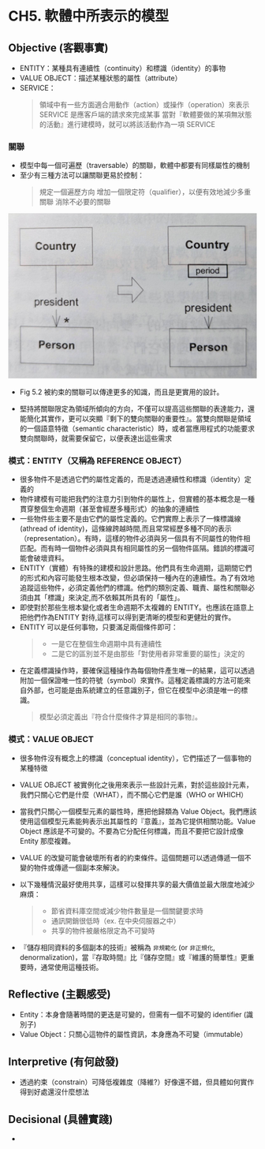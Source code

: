 # CH5. 軟體中所表示的模型

## Objective (客觀事實)

* ENTITY：某種具有連續性（continuity）和標識（identity）的事物
* VALUE OBJECT：描述某種狀態的屬性（attribute）
* SERVICE：
  > 領域中有一些方面適合用動作（action）或操作（operation）來表示
  > SERVICE 是應客戶端的請求來完成某事
  > 當對『軟體要做的某項無狀態的活動』進行建模時，就可以將該活動作為一項 SERVICE

### 關聯

* 模型中每一個可遍歷（traversable）的關聯，軟體中都要有同樣屬性的機制
* 至少有三種方法可以讓關聯更易於控制：
  > 規定一個遍歷方向
  > 增加一個限定符（qualifier），以便有效地減少多重關聯
  > 消除不必要的關聯

![Fig 5.2](./203769.jpg?raw=true "Fig 5.2")

* Fig 5.2 被約束的關聯可以傳達更多的知識，而且是更實用的設計。

* 堅持將關聯限定為領域所傾向的方向，不僅可以提高這些關聯的表達能力，還能簡化其實作，更可以突顯『剩下的雙向關聯的重要性』。當雙向關聯是領域的一個語意特徵（semantic characteristic）時，或者當應用程式的功能要求雙向關聯時，就需要保留它，以便表達出這些需求

### 模式：ENTITY（又稱為 REFERENCE OBJECT）

* 很多物件不是透過它們的屬性定義的，而是透過連續性和標識（identity）定義的
* 物件建模有可能把我們的注意力引到物件的屬性上，但實體的基本概念是一種貫穿整個生命週期（甚至會經歷多種形式）的抽象的連續性
* 一些物件些主要不是由它們的屬性定義的。它們實際上表示了一條標識線(athread of identity)，這條線跨越時間,而且常常經歷多種不同的表示（representation）。有時，這樣的物件必須與另一個具有不同屬性的物件相匹配。而有時一個物件必須與具有相同屬性的另一個物件區隔。錯誤的標識可能會破壞資料。
* ENTITY（實體）有特殊的建模和設計思路。他們具有生命週期，這期間它們的形式和內容可能發生根本改變，但必頌保持一種內在的連續性。為了有效地追蹤這些物件，必須定義他們的標識。他們的類別定義、職責、屬性和關聯必須由其「標識」來決定,而不依賴其所具有的「屬性」。
* 即使對於那些生根本變化或者生命週期不太複雜的 ENTITY。也應該在語意上把他們作為ENTITY 對待,這樣可以得到更清晰的模型和更健壯的實作。
* ENTITY 可以是任何事物，只要滿足兩個條件即可：
  > * 一是它在整個生命週期中具有連續性
  > * 二是它的區別並不是由那些「對使用者非常重要的屬性」決定的
* 在定義標識操作時，要確保這種操作為每個物件產生唯一的結果，這可以透過附加一個保證唯一性的符號（symbol）來實作。這種定義標識的方法可能來自外部，也可能是由系統建立的任意識別子，但它在模型中必須是唯一的標識。
  > 模型必須定義出『符合什麼條件才算是相同的事物』。

### 模式：VALUE OBJECT

* 很多物件沒有概念上的標識（conceptual identity），它們描述了一個事物的某種特徵
  
* VALUE OBJECT 被實例化之後用來表示一些設計元素，對於這些設計元素，我們只關心它們是什麼（WHAT），而不關心它們是誰（WHO or WHICH）
* 當我們只關心一個模型元素的屬性時，應把他歸類為 Value Object。我們應該使用這個模型元素能夠表示出其屬性的『意義』，並為它提供相關功能。Value Object 應該是不可變的。不要為它分配任何標識，而且不要把它設計成像 Entity 那麼複雜。

* VALUE 的改變可能會破壞所有者的約束條件。這個問題可以透過傳遞一個不變的物件或傳遞一個副本來解決。

* 以下幾種情況最好使用共享，這樣可以發揮共享的最大價值並最大限度地減少麻煩：
  > * 節省資料庫空間或減少物件數量是一個關鍵要求時
  > * 通訊開銷很低時（ex. 在中央伺服器之中）
  > * 共享的物件被嚴格限定為不可變時
* 『儲存相同資料的多個副本的技術』被稱為 `非規範化` (or `非正規化`, denormalization)，當『存取時間』比『儲存空間』或『維護的簡單性』更重要時，通常使用這種技術。

## Reflective (主觀感受)

* Entity：本身會隨著時間的更迭是可變的，但需有一個不可變的 identifier (識別子)
* Value Object：只關心這物件的屬性資訊，本身應為不可變（immutable）
  
## Interpretive (有何啟發)

* 透過約束（constrain）可降低複雜度（降維?）好像還不錯，但具體如何實作得到好處還沒什麼想法

## Decisional (具體實踐)

* 
  
